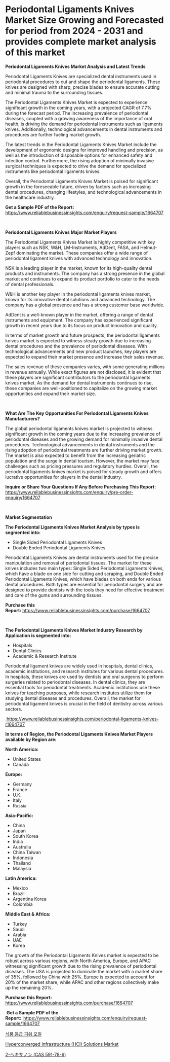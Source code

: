 <p><h1>Periodontal Ligaments Knives Market Size Growing and Forecasted for period from 2024 - 2031 and provides complete market analysis of this market</h1></p><p><strong>Periodontal Ligaments Knives Market Analysis and Latest Trends</strong></p>
<p><p>Periodontal Ligaments Knives are specialized dental instruments used in periodontal procedures to cut and shape the periodontal ligaments. These knives are designed with sharp, precise blades to ensure accurate cutting and minimal trauma to the surrounding tissues.</p><p>The Periodontal Ligaments Knives Market is expected to experience significant growth in the coming years, with a projected CAGR of 7.7% during the forecast period. The increasing prevalence of periodontal diseases, coupled with a growing awareness of the importance of oral health, is driving the demand for periodontal instruments such as ligaments knives. Additionally, technological advancements in dental instruments and procedures are further fueling market growth.</p><p>The latest trends in the Periodontal Ligaments Knives Market include the development of ergonomic designs for improved handling and precision, as well as the introduction of disposable options for enhanced safety and infection control. Furthermore, the rising adoption of minimally invasive surgical techniques is expected to drive the demand for specialized instruments like periodontal ligaments knives.</p><p>Overall, the Periodontal Ligaments Knives Market is poised for significant growth in the foreseeable future, driven by factors such as increasing dental procedures, changing lifestyles, and technological advancements in the healthcare industry.</p></p>
<p><strong>Get a Sample PDF of the Report:&nbsp;</strong> <a href="https://www.reliablebusinessinsights.com/enquiry/request-sample/1664707">https://www.reliablebusinessinsights.com/enquiry/request-sample/1664707</a></p>
<p>&nbsp;</p>
<p><strong>Periodontal Ligaments Knives Major Market Players</strong></p>
<p><p>The Periodontal Ligaments Knives Market is highly competitive with key players such as NSK, W&H, LM-Instruments, AdDent, FASA, and Helmut-Zepf dominating the market. These companies offer a wide range of periodontal ligament knives with advanced technology and innovation.</p><p>NSK is a leading player in the market, known for its high-quality dental products and instruments. The company has a strong presence in the global market and continues to expand its product portfolio to cater to the needs of dental professionals.</p><p>W&H is another key player in the periodontal ligaments knives market, known for its innovative dental solutions and advanced technology. The company has a global presence and has a strong customer base worldwide.</p><p>AdDent is a well-known player in the market, offering a range of dental instruments and equipment. The company has experienced significant growth in recent years due to its focus on product innovation and quality.</p><p>In terms of market growth and future prospects, the periodontal ligaments knives market is expected to witness steady growth due to increasing dental procedures and the prevalence of periodontal diseases. With technological advancements and new product launches, key players are expected to expand their market presence and increase their sales revenue.</p><p>The sales revenue of these companies varies, with some generating millions in revenue annually. While exact figures are not disclosed, it is evident that these players are significant contributors to the periodontal ligaments knives market. As the demand for dental instruments continues to rise, these companies are well-positioned to capitalize on the growing market opportunities and expand their market size.</p></p>
<p>&nbsp;</p>
<p><strong>What Are The Key Opportunities For Periodontal Ligaments Knives Manufacturers?</strong></p>
<p><p>The global periodontal ligaments knives market is projected to witness significant growth in the coming years due to the increasing prevalence of periodontal diseases and the growing demand for minimally invasive dental procedures. Technological advancements in dental instruments and the rising adoption of periodontal treatments are further driving market growth. The market is also expected to benefit from the increasing geriatric population and the surge in dental tourism. However, the market may face challenges such as pricing pressures and regulatory hurdles. Overall, the periodontal ligaments knives market is poised for steady growth and offers lucrative opportunities for players in the dental industry.</p></p>
<p><strong>Inquire or Share Your Questions If Any Before Purchasing This Report:</strong> <a href="https://www.reliablebusinessinsights.com/enquiry/pre-order-enquiry/1664707">https://www.reliablebusinessinsights.com/enquiry/pre-order-enquiry/1664707</a></p>
<p>&nbsp;</p>
<p><strong>Market Segmentation</strong></p>
<p><strong>The Periodontal Ligaments Knives Market Analysis by types is segmented into:</strong></p>
<p><ul><li>Single Sided Periodontal Ligaments Knives</li><li>Double Ended Periodontal Ligaments Knives</li></ul></p>
<p><p>Periodontal Ligaments Knives are dental instruments used for the precise manipulation and removal of periodontal tissues. The market for these knives includes two main types: Single Sided Periodontal Ligaments Knives, which have a blade on one side for cutting and scraping, and Double Ended Periodontal Ligaments Knives, which have blades on both ends for various dental procedures. Both types are essential for periodontal surgery and are designed to provide dentists with the tools they need for effective treatment and care of the gums and surrounding tissues.</p></p>
<p><strong>Purchase this Report:&nbsp;</strong><a href="https://www.reliablebusinessinsights.com/purchase/1664707">https://www.reliablebusinessinsights.com/purchase/1664707</a></p>
<p>&nbsp;</p>
<p><strong>The Periodontal Ligaments Knives Market Industry Research by Application is segmented into:</strong></p>
<p><ul><li>Hospitals</li><li>Dental Clinics</li><li>Academic & Research Institute</li></ul></p>
<p><p>Periodontal ligament knives are widely used in hospitals, dental clinics, academic institutions, and research institutes for various dental procedures. In hospitals, these knives are used by dentists and oral surgeons to perform surgeries related to periodontal diseases. In dental clinics, they are essential tools for periodontal treatments. Academic institutions use these knives for teaching purposes, while research institutes utilize them for studying dental diseases and procedures. Overall, the market for periodontal ligament knives is crucial in the field of dentistry across various sectors.</p></p>
<p><a href="https://www.reliablebusinessinsights.com/periodontal-ligaments-knives-r1664707">&nbsp;https://www.reliablebusinessinsights.com/periodontal-ligaments-knives-r1664707</a></p>
<p><strong>In terms of Region, the Periodontal Ligaments Knives Market Players available by Region are:</strong></p>
<p>
    <p> <strong> North America: </strong>
        <ul>
            <li>United States</li>
            <li>Canada</li>
        </ul>
        </p> 
    <p> <strong> Europe: </strong>
        <ul>
            <li>Germany</li>
            <li>France</li>
            <li>U.K.</li>
            <li>Italy</li>
            <li>Russia</li>
        </ul>
        </p> 
    <p> <strong> Asia-Pacific: </strong>
        <ul>
            <li>China</li>
            <li>Japan</li>
            <li>South Korea</li>
            <li>India</li>
            <li>Australia</li>
            <li>China Taiwan</li>
            <li>Indonesia</li>
            <li>Thailand</li>
            <li>Malaysia</li>
        </ul>
        </p> 
    <p> <strong> Latin America: </strong>
        <ul>
            <li>Mexico</li>
            <li>Brazil</li>
            <li>Argentina Korea</li>
            <li>Colombia</li>
        </ul>
        </p> 
    <p> <strong> Middle East & Africa: </strong>
        <ul>
            <li>Turkey</li>
            <li>Saudi</li>
            <li>Arabia</li>
            <li>UAE</li>
            <li>Korea</li>
        </ul>
    </p>
    </p>
<p><p>The growth of the Periodontal Ligaments Knives market is expected to be robust across various regions, with North America, Europe, and APAC witnessing significant growth due to the rising prevalence of periodontal diseases. The USA is projected to dominate the market with a market share of 35%, followed by China with 25%. Europe is expected to account for 20% of the market share, while APAC and other regions collectively make up the remaining 20%.</p></p>
<p><strong>Purchase this Report: </strong><a href="https://www.reliablebusinessinsights.com/purchase/1664707">https://www.reliablebusinessinsights.com/purchase/1664707</a></p>
<p>&nbsp;<strong>Get a Sample PDF of the Report:&nbsp;&nbsp;</strong><a href="https://www.reliablebusinessinsights.com/enquiry/request-sample/1664707">https://www.reliablebusinessinsights.com/enquiry/request-sample/1664707</a></p>
<p><strong></strong></p>
<p><p><a href="https://github.com/RichardLueilwitz787/Market-Research-Report-List-2/blob/main/7461563101759.md">식품 등급 피쉬 오일</a></p><p><a href="https://view.publitas.com/reportprime-1/hyperconverged-infrastructure-hci-solutions-market-analysis-its-cagr-market-segmentation-and-global-industry-overview/">Hyperconverged Infrastructure (HCI) Solutions Market</a></p><p><a href="https://github.com/lababdou/Market-Research-Report-List-4/blob/main/286604696863.md">2-ヘキサノン (CAS 591-78-6)</a></p></p>